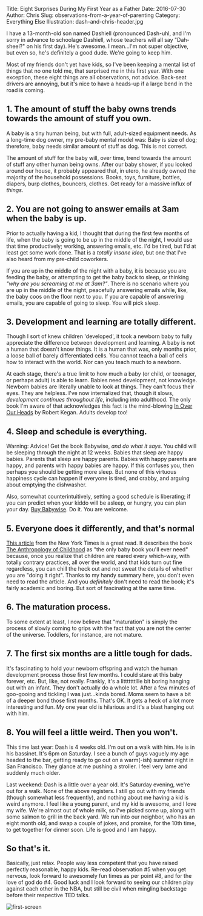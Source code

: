 Title: Eight Surprises During My First Year as a Father
Date: 2016-07-30
Author: Chris
Slug: observations-from-a-year-of-parenting
Category: Everything Else
Illustration: dash-and-chris-header.jpg

I have a 13-month-old son named Dashiell (pronounced Dash-uhl, and I'm sorry in advance to schoolage Dashiell, whose teachers will all say "Dah-sheel?" on his first day). He's awesome. I mean...I'm not super objective, but even so, he's definitely a good dude. We're going to keep him.

Most of my friends don't yet have kids, so I've been keeping a mental list of things that no one told me, that surprised me in this first year. With one exception, these eight things are all observations, not advice. Back-seat drivers are annoying, but it's nice to have a heads-up if a large bend in the road is coming.

## 1. The amount of stuff the baby owns trends towards the amount of stuff you own.

A baby is a tiny human being, but with full, adult-sized equipment needs. As a long-time dog owner, my pre-baby mental model  was: Baby is size of dog; therefore, baby needs similar amount of stuff as dog. This is not correct.

The amount of stuff for the baby will, over time, trend towards the amount of stuff any other human being owns. After our baby shower, if you looked around our house, it probably appeared that, in utero, he already owned the majority of the household possessions. Books, toys, furniture, bottles, diapers, burp clothes, bouncers, clothes. Get ready for a massive influx of *things*.

## 2. You are not going to answer emails at 3am when the baby is up.

Prior to actually having a kid, I thought that during the first few months of life, when the baby is going to be up in the middle of the night, I would use that time productively; working, answering emails, etc. I'd be tired, but I'd at least get some work done. That is a *totally insane idea*, but one that I've also heard from my pre-child coworkers.

If you are up in the middle of the night with a baby, it is because you are feeding the baby, or attempting to get the baby back to sleep, or thinking *"why are you screaming at me at 3am?"*. There is no scenario where you are up in the middle of the night, peacefully answering emails while, like, the baby coos on the floor next to you. If you are capable of answering emails, you are capable of going to sleep. You will pick sleep.

## 3. Development and learning are totally different.

Though I sort of knew children 'developed', it took a newborn baby to fully appreciate the difference between development and learning. A baby is not a human that doesn't know things. It is a human that was, only months prior, a loose ball of barely differentiated cells. You cannot teach a ball of cells how to interact with the world. Nor can you teach much to a newborn.

At each stage, there's a true limit to how much a baby (or child, or teenager, or perhaps adult) is able to learn. Babies need development, not knowledge. Newborn babies are literally unable to look at things. They can't focus their eyes. They are helpless. I've now internalized that, though it slows, *development continues throughout life*, including into adulthood. The only book I'm aware of that acknowledges this fact is the mind-blowing [In Over Our Heads](https://www.amazon.com/Over-Our-Heads-Mental-Demands/dp/0674445880) by Robert Kegan. Adults develop too!

## 4. Sleep and schedule is everything.

Warning: Advice! Get the book Babywise, *and do what it says*. You child will be sleeping through the night at 12 weeks. Babies that sleep are happy babies. Parents that sleep are happy parents. Babies with happy parents are happy, and parents with happy babies are happy. If this confuses you, then perhaps you should be getting more sleep. But none of this virtuous happiness cycle can happen if everyone is tired, and crabby, and arguing about emptying the dishwasher.

Also, somewhat counterintuitively, setting a good schedule is liberating; if you can predict when your kiddo will be asleep, or hungry, you can plan your day. [Buy Babywise](https://www.amazon.com/Becoming-Baby-Wise-Giving-Nighttime/dp/1932740139). Do it. You are welcome.

## 5. Everyone does it differently, and that's normal

[This article](http://www.nytimes.com/2015/02/01/opinion/sunday/the-only-baby-book-youll-ever-need.html) from the New York Times is a great read. It describes the book [The Anthropology of Childhood](https://www.amazon.com/Anthropology-Childhood-Cherubs-Chattel-Changelings/dp/0521887739) as "the only baby book you'll ever need" because, once you realize that children are reared every which-way, with totally contrary practices, all over the world, and that kids turn out fine regardless, you can chill the heck out and not sweat the details of whether you are "doing it right". Thanks to my handy summary here, you don't even need to read the article. And you *definitely* don't need to read the book; it's fairly academic and boring. But sort of fascinating at the same time.

## 6. The maturation process.

To some extent at least, I now believe that "maturation" is simply the process of slowly coming to grips with the fact that you are not the center of the universe. Toddlers, for instance, are not mature.

## 7. The first six months are a little tough for dads.

It's fascinating to hold your newborn offspring and watch the human development process those first few months. I could stare at this baby forever, etc. But, like, not really. Frankly, it's a litttttttllle bit boring hanging out with an infant. They don't actually do a whole lot. After a few minutes of goo-gooing and tickling I was just...kinda bored. Moms seem to have a bit of a deeper bond those first months. That's OK. It gets a heck of a lot more interesting and fun. My one year old is hilarious and it's a blast hanging out with him.

## 8. You will feel a little weird. Then you won't.

This time last year: Dash is 4 weeks old. I'm out on a walk with him. He is in his bassinet. It's 6pm on Saturday. I see a bunch of guys vaguely my age headed to the bar, getting ready to go out on a warm(-ish) summer night in San Francisco. They glance at me pushing a stroller. I feel very lame and suddenly much older.

Last weekend: Dash is a little over a year old. It's Saturday evening, we're out for a walk. None of the above registers. I still go out with my friends (though somewhat less frequently), and nothing about me having a kid is weird anymore. I feel like a young parent, and my kid is awesome, and I love my wife. We're almost out of whole milk, so I've picked some up, along with some salmon to grill in the back yard. We run into our neighbor, who has an eight month old, and swap a couple of jokes, and promise, for the 10th time, to get together for dinner soon. Life is good and I am happy.

## So that's it.

Basically, just relax. People way less competent that you have raised perfectly reasonable, happy kids. Re-read observation #5 when you get nervous, look forward to awesomely fun times as per point #8, and for the love of god do #4. Good luck and I look forward to seeing our children play against each other in the NBA, but still be civil when mingling backstage before their respective TED talks.

![first-screen]({filename}/images/dash-peeking.jpg)
